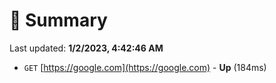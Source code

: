 # 📖 Summary
Last updated: **1/2/2023, 4:42:46 AM**

- `GET` [https://google.com](https://google.com) - **Up** (184ms)
